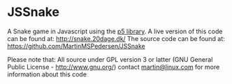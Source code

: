 # JSSnake
A Snake game in Javascript using the [p5 library](https://p5js.org/ "p5js Homepage").
A live version of this code can be found at: http://snake.20dage.dk/
The source code can be found at: https://github.com/MartinMSPedersen/JSSnake

Please note that:
All source under GPL version 3 or latter
(GNU General Public License - http://www.gnu.org/)
contact martin@linux.com for more information about this code
